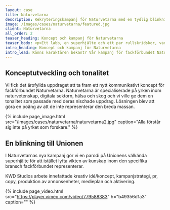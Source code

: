 ```yaml
---
layout: case
title: Naturvetarna
description: Rekryteringskampanj för Naturvetarna med en tydlig blinkning till Unionen och deras grönklädda superhjältar.
image: /images/cases/naturvetarna/featured.jpg
client: Naturvetarna
all_order: 2
teaser_heading: Koncept och kampanj för Naturvetarna
teaser_body: <p>Ett labb, en superhjälte och ett par rullskridskor, vad kan gå fel?</p>
intro_heading: Koncept och kampanj för Naturvetarna
intro_lead: Känns karaktären bekant? Vår kampanj för fackförbundet Naturvetarna är en tydlig blinkning till Unionen och deras grönklädda superhjältar.
---
```


## Konceptutveckling och tonalitet

Vi fick det ärofyllda uppdraget att ta fram ett nytt kommunikativt koncept för fackförbundet Naturvetarna. Naturvetarna är specialiserade på yrken inom naturvetenskap, digitala sektorn, hälsa och skog och vi ville ge dem en tonalitet som passade med deras nischade uppdrag. Lösningen blev att göra en poäng av att de inte representerar den breda massan.

{%
  include page_image.html
  src="/images/cases/naturvetarna/naturvetarna2.jpg"
  caption="Alla förstår sig inte på yrket som forskare."
%}

## En blinkning till Unionen

I Naturvetarnas nya kampanj gör vi en parodi på Unionens välkända superhjälte för att istället lyfta vikten av kunskap inom den specifika bransch fackförbundet representerar.

KWD Studios arbete innefattade kreativ idé/koncept, kampanjstrategi, pr, copy, produktion av annonsenheter, medieplan och aktivering. 

{%
  include page_video.html
  src="https://player.vimeo.com/video/779588383"
  h="b49356d1a3"
  caption=""
%}

